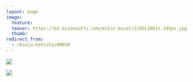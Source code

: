 ```yaml
---
layout: page
image:
  feature:
  teaser: https://b2.minimuutti.com/mikin-kuvat/2/DSC10631-245px.jpg
  thumb:
redirect_from:
  - /kuvia-mikista/00030
---
```


![](https://b2.minimuutti.com/mikin-kuvat/2/DSC10630-800px.jpg)

![](https://b2.minimuutti.com/mikin-kuvat/2/DSC10631-800px.jpg)
